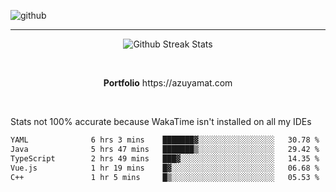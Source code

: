 ![github](https://media.discordapp.net/attachments/881363147364118528/1142610121697021952/background.png?width=1000&height=300)<br>
___
<p align="center">
  <img alt="Github Streak Stats" src="https://streak-stats.demolab.com?user=Azuyamat&theme=transparent&hide_border=true"/>
</p><br>
<p align="center">
      <strong>Portfolio</strong> https://azuyamat.com
</p><br>

Stats not 100% accurate because WakaTime isn't installed on all my IDEs
<!--START_SECTION:waka-->

```txt
YAML              6 hrs 3 mins    ███████▓░░░░░░░░░░░░░░░░░   30.78 %
Java              5 hrs 47 mins   ███████▒░░░░░░░░░░░░░░░░░   29.42 %
TypeScript        2 hrs 49 mins   ███▓░░░░░░░░░░░░░░░░░░░░░   14.35 %
Vue.js            1 hr 19 mins    █▓░░░░░░░░░░░░░░░░░░░░░░░   06.68 %
C++               1 hr 5 mins     █▒░░░░░░░░░░░░░░░░░░░░░░░   05.53 %
```

<!--END_SECTION:waka-->
